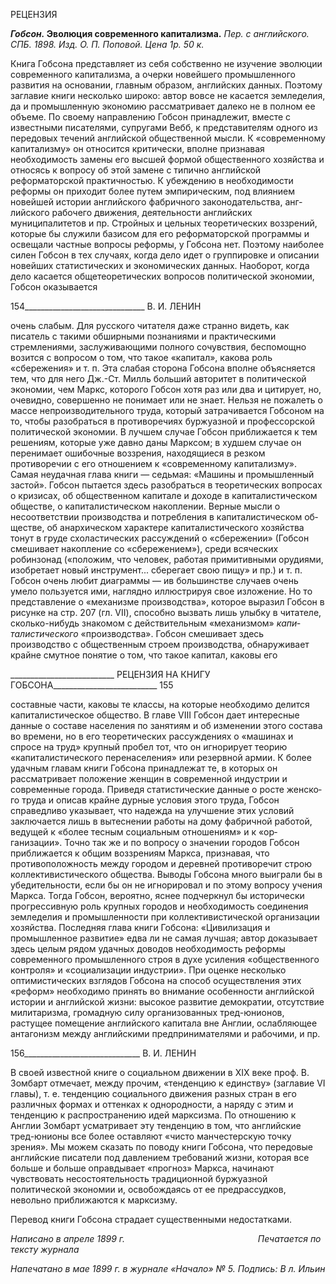 РЕЦЕНЗИЯ

**_Гобсон._ Эволюция современного капитализма.** _Пер. с английского. СПБ. 1898. Изд. О. П. Поповой. Цена 1р. 50 к._

Книга Гобсона представляет из себя собственно не изучение эволюции современно­го капитализма, а очерки новейшего промышленного развития на основании, главным образом, английских данных. Поэтому заглавие книги несколько широко: автор вовсе не касается земледелия, да и промышленную экономию рассматривает далеко не в пол­ном ее объеме. По своему направлению Гобсон принадлежит, вместе с известными пи­сателями, супругами Вебб, к представителям одного из передовых течений английской общественной мысли. К «современному капитализму» он относится критически, впол­не признавая необходимость замены его высшей формой общественного хозяйства и относясь к вопросу об этой замене с типично английской реформаторской практично­стью. К убеждению в необходимости реформы он приходит более путем эмпириче­ским, под влиянием новейшей истории английского фабричного законодательства, анг­лийского рабочего движения, деятельности английских муниципалитетов и пр. Строй­ных и цельных теоретических воззрений, которые бы служили базисом для его рефор­маторской программы и освещали частные вопросы реформы, у Гобсона нет. Поэтому наиболее силен Гобсон в тех случаях, когда дело идет о группировке и описании но­вейших статистических и экономических данных. Наоборот, когда дело касается обще­теоретических вопросов политической экономии, Гобсон оказывается

  

154______________________________ В. И. ЛЕНИН

очень слабым. Для русского читателя даже странно видеть, как писатель с такими об­ширными познаниями и практическими стремлениями, заслуживающими полного со­чувствия, беспомощно возится с вопросом о том, что такое «капитал», какова роль «сбережения» и т. п. Эта слабая сторона Гобсона вполне объясняется тем, что для него Дж.-Ст. Милль больший авторитет в политической экономии, чем Маркс, которого Гобсон хотя раз или два и цитирует, но, очевидно, совершенно не понимает или не зна­ет. Нельзя не пожалеть о массе непроизводительного труда, который затрачивается Гобсоном на то, чтобы разобраться в противоречиях буржуазной и профессорской по­литической экономии. В лучшем случае Гобсон приближается к тем решениям, кото­рые уже давно даны Марксом; в худшем случае он перенимает ошибочные воззрения, находящиеся в резком противоречии с его отношением к «современному капитализму». Самая неудачная глава книги — седьмая: «Машины и промышленный застой». Гобсон пытается здесь разобраться в теоретических вопросах о кризисах, об общественном ка­питале и доходе в капиталистическом обществе, о капиталистическом накоплении. Верные мысли о несоответствии производства и потребления в капиталистическом об­ществе, об анархическом характере капиталистического хозяйства тонут в груде схола­стических рассуждений о «сбережении» (Гобсон смешивает накопление со «сбереже­нием»), среди всяческих робинзонад («положим, что человек, работая примитивными орудиями, изобретает новый инструмент... сберегает свою пищу» и пр.) и т. п. Гобсон очень любит диаграммы — ив большинстве случаев очень умело пользуется ими, на­глядно иллюстрируя свое изложение. Но то представление о «механизме производст­ва», которое выразил Гобсон в рисунке на стр. 207 (гл. VII), способно вызвать лишь улыбку в читателе, сколько-нибудь знакомом с действительным «механизмом» _капи­талистического_ «производства». Гобсон смешивает здесь производство с обществен­ным строем производства, обнаруживает крайне смутное понятие о том, что такое ка­питал, каковы его

  

__________________________ РЕЦЕНЗИЯ НА КНИГУ ГОБСОНА__________________________ 155

составные части, каковы те классы, на которые необходимо делится капиталистическое общество. В главе VIII Гобсон дает интересные данные о составе населения по заняти­ям и об изменении этого состава во времени, но в его теоретических рассуждениях о «машинах и спросе на труд» крупный пробел тот, что он игнорирует теорию «капита­листического перенаселения» или резервной армии. К более удачным главам книги Гобсона принадлежат те, в которых он рассматривает положение женщин в современ­ной индустрии и современные города. Приведя статистические данные о росте женско­го труда и описав крайне дурные условия этого труда, Гобсон справедливо указывает, что надежда на улучшение этих условий заключается лишь в вытеснении работы на дому фабричной работой, ведущей к «более тесным социальным отношениям» и к «ор­ганизации». Точно так же и по вопросу о значении городов Гобсон приближается к об­щим воззрениям Маркса, признавая, что противоположность между городом и дерев­ней противоречит строю коллективистического общества. Выводы Гобсона много вы­играли бы в убедительности, если бы он не игнорировал и по этому вопросу учения Маркса. Тогда Гобсон, вероятно, яснее подчеркнул бы исторически прогрессивную роль крупных городов и необходимость соединения земледелия и промышленности при коллективистической организации хозяйства. Последняя глава книги Гобсона: «Цивилизация и промышленное развитие» едва ли не самая лучшая; автор доказывает здесь целым рядом удачных доводов необходимость реформы современного промыш­ленного строя в духе усиления «общественного контроля» и «социализации индуст­рии». При оценке несколько оптимистических взглядов Гобсона на способ осуществле­ния этих «реформ» необходимо принять во внимание особенности английской истории и английской жизни: высокое развитие демократии, отсутствие милитаризма, громад­ную силу организованных тред-юнионов, растущее помещение английского капитала вне Англии, ослабляющее антагонизм между английскими предпринимателями и рабо­чими, и пр.

  

156_____________________________ В. И. ЛЕНИН

В своей известной книге о социальном движении в XIX веке проф. В. Зомбарт отме­чает, между прочим, «тенденцию к единству» (заглавие VI главы), т. е. тенденцию со­циального движения разных стран в его различных формах и оттенках к однородности, а наряду с этим и тенденцию к распространению идей марксизма. По отношению к Англии Зомбарт усматривает эту тенденцию в том, что английские тред-юнионы все более оставляют «чисто манчестерскую точку зрения». Мы можем сказать по поводу книги Гобсона, что передовые английские писатели под давлением требований жизни, которая все больше и больше оправдывает «прогноз» Маркса, начинают чувствовать несостоятельность традиционной буржуазной политической экономии и, освобождаясь от ее предрассудков, невольно приближаются к марксизму.

Перевод книги Гобсона страдает существенными недостатками.

_Написано в апреле 1899 г.                                                      Печатается по тексту журнала_

_Напечатано в мае 1899 г. в журнале «Начало» № 5. Подпись: В л. Ильин_